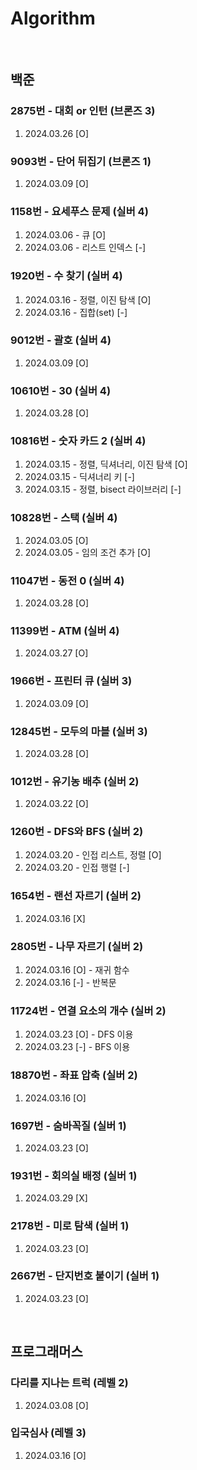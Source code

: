# Algorithm
<br/>

## 백준

### 2875번 - 대회 or 인턴 (브론즈 3)
1. 2024.03.26 [O]

### 9093번 - 단어 뒤집기 (브론즈 1)
1. 2024.03.09 [O]

### 1158번 - 요세푸스 문제 (실버 4)
1. 2024.03.06 - 큐 [O]
2. 2024.03.06 - 리스트 인덱스 [-]

### 1920번 - 수 찾기 (실버 4)
1. 2024.03.16 - 정렬, 이진 탐색 [O]
2. 2024.03.16 - 집합(set) [-]

### 9012번 - 괄호 (실버 4)
1. 2024.03.09 [O]

### 10610번 - 30 (실버 4)
1. 2024.03.28 [O]

### 10816번 - 숫자 카드 2 (실버 4)
1. 2024.03.15 - 정렬, 딕셔너리, 이진 탐색 [O]
2. 2024.03.15 - 딕셔너리 키 [-]
3. 2024.03.15 - 정렬, bisect 라이브러리 [-]

### 10828번 - 스택 (실버 4)
1. 2024.03.05 [O]
2. 2024.03.05 - 임의 조건 추가 [O]

### 11047번 - 동전 0 (실버 4)
1. 2024.03.28 [O]

### 11399번 - ATM (실버 4)
1. 2024.03.27 [O]

### 1966번 - 프린터 큐 (실버 3)
1. 2024.03.09 [O]

### 12845번 - 모두의 마블 (실버 3)
1. 2024.03.28 [O]

### 1012번 - 유기농 배추 (실버 2)
1. 2024.03.22 [O]

### 1260번 - DFS와 BFS (실버 2)
1. 2024.03.20 - 인접 리스트, 정렬 [O]
1. 2024.03.20 - 인접 행렬 [-]

### 1654번 - 랜선 자르기 (실버 2)
1. 2024.03.16 [X]

### 2805번 - 나무 자르기 (실버 2)
1. 2024.03.16 [O] - 재귀 함수
2. 2024.03.16 [-] - 반복문

### 11724번 - 연결 요소의 개수 (실버 2)
1. 2024.03.23 [O] - DFS 이용
1. 2024.03.23 [-] - BFS 이용

### 18870번 - 좌표 압축 (실버 2)
1. 2024.03.16 [O]

### 1697번 - 숨바꼭질 (실버 1)
1. 2024.03.23 [O]

### 1931번 - 회의실 배정 (실버 1)
1. 2024.03.29 [X]

### 2178번 - 미로 탐색 (실버 1)
1. 2024.03.23 [O]

### 2667번 - 단지번호 붙이기 (실버 1)
1. 2024.03.23 [O]

<br/>

## 프로그래머스

### 다리를 지나는 트럭 (레벨 2)
1. 2024.03.08 [O]

### 입국심사 (레벨 3)
1. 2024.03.16 [O]